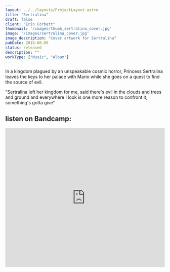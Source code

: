 ```yaml
---
layout: ../../layouts/ProjectLayout.astro
title: "Sertralina"
draft: false
client: "Erin Corbett"
thumbnail: '/images/thumb_sertralina_cover.jpg'
image: '/images/sertralina_cover.jpg'
image_description: "Cover artwork for Sertralina"
pubDate: 2016-08-09
status: released
description: ""
workType: ["Music", "Album"]
---
```


In a kingdom plagued by an unspeakable cosmic horror, Princess Sertralina leaves the keys to her palace with Mario while she goes on a quest to find the source of evil.

"Sertralina left her kingdom for me, said there's evil in the clouds and trees and ground and everywhere I look is one more reason to confront it, something's gotta give"

## listen on Bandcamp:

<iframe style="border: 0; width: 100%; height: 439px;" src="https://bandcamp.com/EmbeddedPlayer/album=514841679/size=large/bgcol=333333/linkcol=e99708/artwork=none/transparent=true/" seamless><a href="https://erincorbett.bandcamp.com/album/sertralina">Sertralina by Erin Corbett</a></iframe>